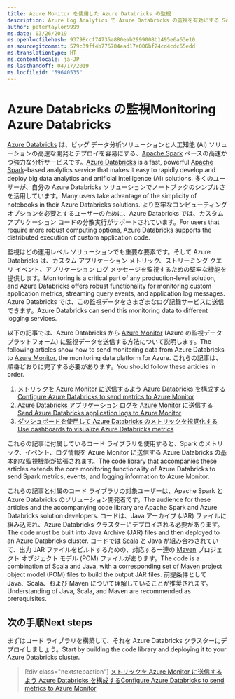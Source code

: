 ```yaml
---
title: Azure Monitor を使用した Azure Databricks の監視
description: Azure Log Analytics で Azure Databricks の監視を有効にする Scala ライブラリ
author: petertaylor9999
ms.date: 03/26/2019
ms.openlocfilehash: 93798ccf74735a880eab2999008b1495e6a63e10
ms.sourcegitcommit: 579c39ff4b776704ead17a006bf24cd4cdc65edd
ms.translationtype: HT
ms.contentlocale: ja-JP
ms.lasthandoff: 04/17/2019
ms.locfileid: "59640535"
---
```

# <a name="monitoring-azure-databricks"></a><span data-ttu-id="90c11-103">Azure Databricks の監視</span><span class="sxs-lookup"><span data-stu-id="90c11-103">Monitoring Azure Databricks</span></span>

<span data-ttu-id="90c11-104">[Azure Databricks](/azure/azure-databricks/) は、ビッグ データ分析ソリューションと人工知能 (AI) ソリューションの高速な開発とデプロイを容易にする、[Apache Spark](https://spark.apache.org/) ベースの高速かつ強力な分析サービスです。</span><span class="sxs-lookup"><span data-stu-id="90c11-104">[Azure Databricks](/azure/azure-databricks/) is a fast, powerful [Apache Spark](https://spark.apache.org/)–based analytics service that makes it easy to rapidly develop and deploy big data analytics and artificial intelligence (AI) solutions.</span></span> <span data-ttu-id="90c11-105">多くのユーザーが、自分の Azure Databricks ソリューションでノートブックのシンプルさを活用しています。</span><span class="sxs-lookup"><span data-stu-id="90c11-105">Many users take advantage of the simplicity of notebooks in their Azure Databricks solutions.</span></span> <span data-ttu-id="90c11-106">より堅牢なコンピューティング オプションを必要とするユーザーのために、Azure Databricks では、カスタム アプリケーション コードの分散実行がサポートされています。</span><span class="sxs-lookup"><span data-stu-id="90c11-106">For users that require more robust computing options, Azure Databricks supports the distributed execution of custom application code.</span></span>

<span data-ttu-id="90c11-107">監視はどの運用レベル ソリューションでも重要な要素です。そして Azure Databricks は、カスタム アプリケーション メトリック、ストリーミング クエリ イベント、アプリケーション ログ メッセージを監視するための堅牢な機能を提供します。</span><span class="sxs-lookup"><span data-stu-id="90c11-107">Monitoring is a critical part of any production-level solution, and Azure Databricks offers robust functionality for monitoring custom application metrics, streaming query events, and application log messages.</span></span> <span data-ttu-id="90c11-108">Azure Databricks では、この監視データをさまざまなログ記録サービスに送信できます。</span><span class="sxs-lookup"><span data-stu-id="90c11-108">Azure Databricks can send this monitoring data to different logging services.</span></span>

<span data-ttu-id="90c11-109">以下の記事では、Azure Databricks から [Azure Monitor](/azure/azure-monitor/overview) (Azure の監視データ プラットフォーム) に監視データを送信する方法について説明します。</span><span class="sxs-lookup"><span data-stu-id="90c11-109">The following articles show how to send monitoring data from Azure Databricks to [Azure Monitor](/azure/azure-monitor/overview), the monitoring data platform for Azure.</span></span> <span data-ttu-id="90c11-110">これらの記事は、順番どおりに完了する必要があります。</span><span class="sxs-lookup"><span data-stu-id="90c11-110">You should follow these articles in order.</span></span>

1. [<span data-ttu-id="90c11-111">メトリックを Azure Monitor に送信するよう Azure Databricks を構成する</span><span class="sxs-lookup"><span data-stu-id="90c11-111">Configure Azure Databricks to send metrics to Azure Monitor</span></span>](./configure-cluster.md)
1. [<span data-ttu-id="90c11-112">Azure Databricks アプリケーション ログを Azure Monitor に送信する</span><span class="sxs-lookup"><span data-stu-id="90c11-112">Send Azure Databricks application logs to Azure Monitor</span></span>](./application-logs.md)
1. [<span data-ttu-id="90c11-113">ダッシュボードを使用して Azure Databricks のメトリックを視覚化する</span><span class="sxs-lookup"><span data-stu-id="90c11-113">Use dashboards to visualize Azure Databricks metrics</span></span>](./dashboards.md)

<span data-ttu-id="90c11-114">これらの記事に付属しているコード ライブラリを使用すると、Spark のメトリック、イベント、ログ情報を Azure Monitor に送信する Azure Databricks の基本的な監視機能が拡張されます。</span><span class="sxs-lookup"><span data-stu-id="90c11-114">The code library that accompanies these articles extends the core monitoring functionality of Azure Databricks to send Spark metrics, events, and logging information to Azure Monitor.</span></span>

<span data-ttu-id="90c11-115">これらの記事と付属のコード ライブラリの対象ユーザーは、Apache Spark と Azure Databricks のソリューション開発者です。</span><span class="sxs-lookup"><span data-stu-id="90c11-115">The audience for these articles and the accompanying code library are Apache Spark and Azure Databricks solution developers.</span></span> <span data-ttu-id="90c11-116">コードは、Java アーカイブ (JAR) ファイルに組み込まれ、Azure Databricks クラスターにデプロイされる必要があります。</span><span class="sxs-lookup"><span data-stu-id="90c11-116">The code must be built into Java Archive (JAR) files and then deployed to an Azure Databricks cluster.</span></span> <span data-ttu-id="90c11-117">コードでは [Scala](https://www.scala-lang.org/) と Java が組み合わされていて、出力 JAR ファイルをビルドするための、対応する一連の [Maven](https://maven.apache.org) プロジェクト オブジェクト モデル (POM) ファイルがあります。</span><span class="sxs-lookup"><span data-stu-id="90c11-117">The code is a combination of [Scala](https://www.scala-lang.org/) and Java, with a corresponding set of [Maven](https://maven.apache.org) project object model (POM) files to build the output JAR files.</span></span> <span data-ttu-id="90c11-118">前提条件として Java、Scala、および Maven について理解していることが推奨されます。</span><span class="sxs-lookup"><span data-stu-id="90c11-118">Understanding of Java, Scala, and Maven are recommended as prerequisites.</span></span>

## <a name="next-steps"></a><span data-ttu-id="90c11-119">次の手順</span><span class="sxs-lookup"><span data-stu-id="90c11-119">Next steps</span></span>

<span data-ttu-id="90c11-120">まずはコード ライブラリを構築して、それを Azure Databricks クラスターにデプロイしましょう。</span><span class="sxs-lookup"><span data-stu-id="90c11-120">Start by building the code library and deploying it to your Azure Databricks cluster.</span></span>

> [!div class="nextstepaction"]
> [<span data-ttu-id="90c11-121">メトリックを Azure Monitor に送信するよう Azure Databricks を構成する</span><span class="sxs-lookup"><span data-stu-id="90c11-121">Configure Azure Databricks to send metrics to Azure Monitor</span></span>](./configure-cluster.md)